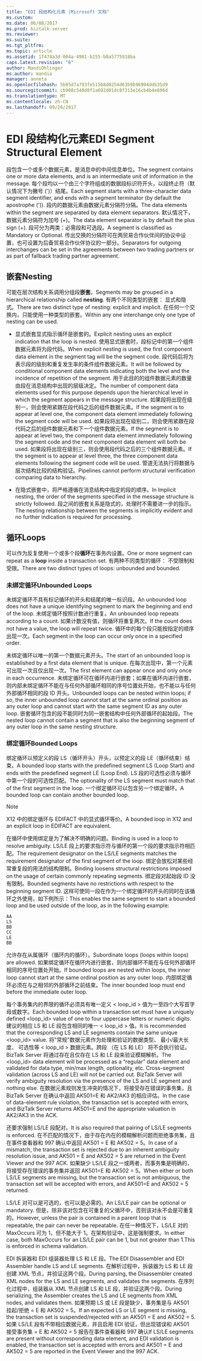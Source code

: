 ```yaml
---
title: "EDI 段结构化元素 |Microsoft 文档"
ms.custom: 
ms.date: 06/08/2017
ms.prod: biztalk-server
ms.reviewer: 
ms.suite: 
ms.tgt_pltfrm: 
ms.topic: article
ms.assetid: 1f474a3d-004a-4981-b155-b0a5775918ba
caps.latest.revision: "6"
author: MandiOhlinger
ms.author: mandia
manager: anneta
ms.openlocfilehash: 5b05d7a793fe515b8d0254d63b9b96994ddb35d9
ms.sourcegitcommit: cb908c540d8f1a692d01dc8f313e16cb4b4e696d
ms.translationtype: MT
ms.contentlocale: zh-CN
ms.lasthandoff: 09/20/2017
---
```

# <a name="edi-segment-structural-element"></a><span data-ttu-id="30334-102">EDI 段结构化元素</span><span class="sxs-lookup"><span data-stu-id="30334-102">EDI Segment Structural Element</span></span>
<span data-ttu-id="30334-103">段包含一个或多个数据元素，是消息中的中间信息单位。</span><span class="sxs-lookup"><span data-stu-id="30334-103">The segment contains one or more data elements, and is an intermediate unit of information in the message.</span></span> <span data-ttu-id="30334-104">每个段均以一个由三个字符组成的数据段标识符开头，以段终止符（默认情况下为撇号 (')）结尾。</span><span class="sxs-lookup"><span data-stu-id="30334-104">Each segment starts with a three-character data segment identifier, and ends with a segment terminator (by default the apostrophe (')).</span></span> <span data-ttu-id="30334-105">段内的数据元素由数据元素分隔符分隔。</span><span class="sxs-lookup"><span data-stu-id="30334-105">The data elements within the segment are separated by data element separators.</span></span> <span data-ttu-id="30334-106">默认情况下，数据元素分隔符为加号 (+)。</span><span class="sxs-lookup"><span data-stu-id="30334-106">The data element separator is by default the plus sign (+).</span></span> <span data-ttu-id="30334-107">段可分为两类：必需段和可选段。</span><span class="sxs-lookup"><span data-stu-id="30334-107">A segment is classified as Mandatory or Optional.</span></span> <span data-ttu-id="30334-108">传出交换的分隔符可在两贸易合作伙伴间的协议中设置，也可设置为后备贸易合作伙伴协议的一部分。</span><span class="sxs-lookup"><span data-stu-id="30334-108">Separators for outgoing interchanges can be set in the agreements between two trading partners or as part of fallback trading partner agreement.</span></span>  
  
## <a name="nesting"></a><span data-ttu-id="30334-109">嵌套</span><span class="sxs-lookup"><span data-stu-id="30334-109">Nesting</span></span>  
 <span data-ttu-id="30334-110">可能在层次结构关系调用分组段**嵌套**。</span><span class="sxs-lookup"><span data-stu-id="30334-110">Segments may be grouped in a hierarchical relationship called **nesting**.</span></span> <span data-ttu-id="30334-111">有两个不同类型的嵌套： 显式和隐式。</span><span class="sxs-lookup"><span data-stu-id="30334-111">There are two distinct type of nesting: explicit and implicit.</span></span> <span data-ttu-id="30334-112">在任何一个交换内，只能使用一种类型的嵌套。</span><span class="sxs-lookup"><span data-stu-id="30334-112">Within any one interchange only one type of nesting can be used.</span></span>  
  
-   <span data-ttu-id="30334-113">显式嵌套显式指示循环是嵌套的。</span><span class="sxs-lookup"><span data-stu-id="30334-113">Explicit nesting uses an explicit indication that the loop is nested.</span></span> <span data-ttu-id="30334-114">使用显式嵌套时，段标记中的第一个组件数据元素将为段代码。</span><span class="sxs-lookup"><span data-stu-id="30334-114">When explicit nesting is used, the first component data element in the segment tag will be the segment code.</span></span> <span data-ttu-id="30334-115">段代码后将为表示段的级别和重复发生率的条件组件数据元素。</span><span class="sxs-lookup"><span data-stu-id="30334-115">It will be followed by conditional component data elements indicating both the level and the incidence of repetition of the segment.</span></span> <span data-ttu-id="30334-116">用于此目的的组件数据元素的数量由段在消息结构中出现的层级决定。</span><span class="sxs-lookup"><span data-stu-id="30334-116">The number of component data elements used for this purpose depends upon the hierarchical level in which the segment appears in the message structure.</span></span> <span data-ttu-id="30334-117">如果段将出现在级别一，则会使用紧跟在段代码之后的组件数据元素。</span><span class="sxs-lookup"><span data-stu-id="30334-117">If the segment is to appear at level one, the component data element immediately following the segment code will be used.</span></span> <span data-ttu-id="30334-118">如果段将出现在级别二，则会使用紧跟在段代码之后的组件数据元素和下一个组件数据元素。</span><span class="sxs-lookup"><span data-stu-id="30334-118">If the segment is to appear at level two, the component data element immediately following the segment code and the next component data element will both be used.</span></span> <span data-ttu-id="30334-119">如果段将出现在级别三，则会使用段代码之后的三个组件数据元素。</span><span class="sxs-lookup"><span data-stu-id="30334-119">If the segment is to appear at level three, the three component data elements following the segment code will be used.</span></span> <span data-ttu-id="30334-120">管道无法执行将数据与层次结构比较的结构验证。</span><span class="sxs-lookup"><span data-stu-id="30334-120">Pipelines cannot perform structural verification comparing data to hierarchy.</span></span>  
  
-   <span data-ttu-id="30334-121">在隐式嵌套中，将严格遵循在消息结构中指定的段的顺序。</span><span class="sxs-lookup"><span data-stu-id="30334-121">In Implicit nesting, the order of the segments specified in the message structure is strictly followed.</span></span> <span data-ttu-id="30334-122">段之间的嵌套关系是隐式的，处理时不需要进一步的指示。</span><span class="sxs-lookup"><span data-stu-id="30334-122">The nesting relationship between the segments is implicitly evident and no further indication is required for processing.</span></span>  
  
## <a name="loops"></a><span data-ttu-id="30334-123">循环</span><span class="sxs-lookup"><span data-stu-id="30334-123">Loops</span></span>  
 <span data-ttu-id="30334-124">可以作为反复使用一个或多个段**循环**在事务内设置。</span><span class="sxs-lookup"><span data-stu-id="30334-124">One or more segment can repeat as a **loop** inside a transaction set.</span></span> <span data-ttu-id="30334-125">有两种不同类型的循环： 不受限制和受限。</span><span class="sxs-lookup"><span data-stu-id="30334-125">There are two distinct types of loops: unbounded and bounded.</span></span>  
  
### <a name="unbounded-loops"></a><span data-ttu-id="30334-126">未绑定循环</span><span class="sxs-lookup"><span data-stu-id="30334-126">Unbounded Loops</span></span>  
 <span data-ttu-id="30334-127">未绑定循环不具有标记循环的开头和结尾的唯一标识段。</span><span class="sxs-lookup"><span data-stu-id="30334-127">An unbounded loop does not have a unique identifying segment to mark the beginning and end of the loop.</span></span> <span data-ttu-id="30334-128">未绑定循环按照计数进行重复。</span><span class="sxs-lookup"><span data-stu-id="30334-128">An unbounded loop repeats according to a count.</span></span> <span data-ttu-id="30334-129">如果计数没有值，则循环将重复两次。</span><span class="sxs-lookup"><span data-stu-id="30334-129">If the count does not have a value, the loop will repeat twice.</span></span> <span data-ttu-id="30334-130">循环中的每个段只能按指定的顺序出现一次。</span><span class="sxs-lookup"><span data-stu-id="30334-130">Each segment in the loop can occur only once in a specified order.</span></span>  
  
 <span data-ttu-id="30334-131">未绑定循环以唯一的第一个数据元素开头。</span><span class="sxs-lookup"><span data-stu-id="30334-131">The start of an unbounded loop is established by a first data element that is unique.</span></span> <span data-ttu-id="30334-132">在每次出现中，第一个元素可出现一次且仅出现一次。</span><span class="sxs-lookup"><span data-stu-id="30334-132">The first element can appear once and only once in each occurrence.</span></span> <span data-ttu-id="30334-133">未绑定循环可在循环内进行嵌套；如果在循环内进行嵌套，则内部未绑定循环不能在与任何外部循环相同的序号位置处开始，也不能以与任何外部循环相同的段 ID 开头。</span><span class="sxs-lookup"><span data-stu-id="30334-133">Unbounded loops can be nested within loops; if so, the inner unbounded loop cannot start at the same ordinal position as any outer loop and cannot start with the same segment ID as any outer loop.</span></span> <span data-ttu-id="30334-134">嵌套循环包含的段不能同时为同一嵌套结构中任何外部循环的起始段。</span><span class="sxs-lookup"><span data-stu-id="30334-134">The nested loop cannot contain a segment that is also the beginning segment of any outer loop in the same nesting structure.</span></span>  
  
### <a name="bounded-loops"></a><span data-ttu-id="30334-135">绑定循环</span><span class="sxs-lookup"><span data-stu-id="30334-135">Bounded Loops</span></span>  
 <span data-ttu-id="30334-136">绑定循环以预定义的段 LS（循环开头）开头，以预定义的段 LE（循环结束）结束。</span><span class="sxs-lookup"><span data-stu-id="30334-136">A bounded loop starts with the predefined segment LS (Loop Start) and ends with the predefined segment LE (Loop End).</span></span> <span data-ttu-id="30334-137">LS 段的可选性必须与循环中第一个段的可选性匹配。</span><span class="sxs-lookup"><span data-stu-id="30334-137">The optionality of the LS segment must match that of the first segment in the loop.</span></span> <span data-ttu-id="30334-138">一个绑定循环可以包含另一个绑定循环。</span><span class="sxs-lookup"><span data-stu-id="30334-138">A bounded loop can contain another bounded loop.</span></span>  
  
> [!NOTE]
>  <span data-ttu-id="30334-139">X12 中的绑定循环与 EDIFACT 中的显式循环等价。</span><span class="sxs-lookup"><span data-stu-id="30334-139">A bounded loop in X12 and an explicit loop in EDIFACT are equivalent.</span></span>  
  
 <span data-ttu-id="30334-140">在循环中使用绑定是为了解决不明确的问题。</span><span class="sxs-lookup"><span data-stu-id="30334-140">Binding is used in a loop to resolve ambiguity.</span></span> <span data-ttu-id="30334-141">LS/LE 段上的要求指示符与循环的第一个段的要求指示符相匹配。</span><span class="sxs-lookup"><span data-stu-id="30334-141">The requirement designator on the LS/LE segments matches the requirement designator of the first segment of the loop.</span></span> <span data-ttu-id="30334-142">绑定会放松对某些经常重复段的用法的结构限制。</span><span class="sxs-lookup"><span data-stu-id="30334-142">Binding loosens structural restrictions imposed on the usage of certain commonly repeating segments.</span></span> <span data-ttu-id="30334-143">绑定段对起始段 ID 没有限制。</span><span class="sxs-lookup"><span data-stu-id="30334-143">Bounded segments have no restrictions with respect to the beginning segment ID.</span></span> <span data-ttu-id="30334-144">这样可使同一段在作为一个绑定循环的开头的同时在该循环之外使用，如下例所示：</span><span class="sxs-lookup"><span data-stu-id="30334-144">This enables the same segment to start a bounded loop and be used outside of the loop, as in the following example:</span></span>  
  
```  
AA  
LS  
BB  
CC  
LE  
BB  
```  
  
 <span data-ttu-id="30334-145">允许存在从属循环（循环内的循环）。</span><span class="sxs-lookup"><span data-stu-id="30334-145">Subordinate loops (loops within loops) are allowed.</span></span> <span data-ttu-id="30334-146">如果绑定循环在循环内进行嵌套，则内部循环不能在与任何外部循环相同的序号位置处开始。</span><span class="sxs-lookup"><span data-stu-id="30334-146">If bounded loops are nested within loops, the inner loop cannot start at the same ordinal position as any outer loop.</span></span> <span data-ttu-id="30334-147">内部绑定循环必须在与之相邻的外部循环之前结束。</span><span class="sxs-lookup"><span data-stu-id="30334-147">The inner bounded loop must end before the immediate outer loop.</span></span>  
  
 <span data-ttu-id="30334-148">每个事务集内的界限的循环必须具有唯一定义 < loop_id > 值为一至四个大写首字母或数字。</span><span class="sxs-lookup"><span data-stu-id="30334-148">Each bounded loop within a transaction set must have a uniquely defined <loop_id> value of one to four uppercase letters or numeric digits.</span></span> <span data-ttu-id="30334-149">建议的相应 LS 和 LE 段包含相同的唯一 < loop_id > 值。</span><span class="sxs-lookup"><span data-stu-id="30334-149">It is recommended that the corresponding LS and LE segments contain the same unique <loop_id> value.</span></span> <span data-ttu-id="30334-150">将"常规"数据元素作为处理和验证的数据类型、 最小/最大长度、 可选性等 < loop_id > 数据元素。跨段 （在 LS 和 LE） 将不会执行验证。BizTalk Server 将通过存在且仅存在 LS 和 LE 段来验证模糊解析。</span><span class="sxs-lookup"><span data-stu-id="30334-150">The <loop_id> data element will be processed as a “regular” data element and validated for data type, min/max length, optionality, etc. Cross-segment validation (across LS and LE) will not be carried out. BizTalk Server will verify ambiguity resolution via the presence of the LS and LE segment and nothing else.</span></span> <span data-ttu-id="30334-151">在数据元素规则发生冲突的情况下，将接受存在错误的事务集，且 BizTalk Server 在确认中返回 AK501=E 和 AK2/AK3 的相应评估。</span><span class="sxs-lookup"><span data-stu-id="30334-151">In the case of data-element rule violation, the transaction set is accepted with errors, and BizTalk Server returns AK501=E and the appropriate valuation in AK2/AK3 in the ACK.</span></span>  
  
 <span data-ttu-id="30334-152">还要求强制 LS/LE 段配对。</span><span class="sxs-lookup"><span data-stu-id="30334-152">It is also required that pairing of LS/LE segments is enforced.</span></span> <span data-ttu-id="30334-153">在不匹配的情况下，由于存在内在的模糊解析问题而拒绝事务集，且在事件查看器和 997 确认中返回 AK501 = E 和 AK502 = 5。</span><span class="sxs-lookup"><span data-stu-id="30334-153">In case of a mismatch, the transaction set is rejected due to an inherent ambiguity resolution issue, and AK501 = E and AK502 = 5 are returned in the Event Viewer and the 997 ACK.</span></span> <span data-ttu-id="30334-154">如果缺少 LS/LE 段之一或两者，而事务集是明确的，将接受存在错误的事务集并返回 AK501=E 和 AK502 = 5。</span><span class="sxs-lookup"><span data-stu-id="30334-154">When  either or both LS/LE segments are missing, but the transaction set is not ambiguous, the transaction set will be accepted with errors, and AK501=E and AK502 = 5 returned.</span></span>  
  
 <span data-ttu-id="30334-155">LS/LE 对可以是可选的，也可以是必需的。</span><span class="sxs-lookup"><span data-stu-id="30334-155">An LS/LE pair can be optional or mandatory.</span></span> <span data-ttu-id="30334-156">但是，除非该对包含在可重复的父循环中，否则该对永不会是可重复的。</span><span class="sxs-lookup"><span data-stu-id="30334-156">However, unless the pair is contained in a parent loop that is repeatable, the pair can never be repeatable.</span></span> <span data-ttu-id="30334-157">在任一种情况下，LS/LE 对的 MaxOccurs 可为 1，但不能大于 1。在架构验证中，这是强制要求。</span><span class="sxs-lookup"><span data-stu-id="30334-157">In either case, both MaxOccurs for an LS/LE pair can be 1, but not greater than 1.This is enforced in schema validation.</span></span>  
  
 <span data-ttu-id="30334-158">EDI 拆装器和 EDI 组装器处理 LS 和 LE 段。</span><span class="sxs-lookup"><span data-stu-id="30334-158">The EDI Disassembler and EDI Assembler handle LS and LE segments.</span></span> <span data-ttu-id="30334-159">在解析过程中，拆装器为 LS 和 LE 段创建 XML 节点，并验证这两个段。</span><span class="sxs-lookup"><span data-stu-id="30334-159">During parsing, the Disassembler created XML nodes for the LS and LE segments, and validates the segments.</span></span> <span data-ttu-id="30334-160">在序列化过程中，组装器从 XML 节点创建 LS 和 LE 段，并验证这两个段。</span><span class="sxs-lookup"><span data-stu-id="30334-160">During serializing, the Assembler creates the LS and LE segments from XML nodes, and validates them.</span></span> <span data-ttu-id="30334-161">如果预期 LS 或 LE 段是缺少，事务集是与 AK501 挂起/拒绝 = E 和 AK502 = 5。</span><span class="sxs-lookup"><span data-stu-id="30334-161">If an expected LS or LE segment is missing, the transaction set is suspended/rejected with an AK501 = E and AK502 = 5.</span></span> <span data-ttu-id="30334-162">如果 LS/LE 段有不带相应数据元素，并且启用 EDI 验证，但出现错误和 AK501 接受事务集 = E 和 AK502 = 5 报告在事件查看器和 997 确认</span><span class="sxs-lookup"><span data-stu-id="30334-162">If LS/LE segments are present without corresponding data element, and EDI validation is enabled, the transaction set is accepted with errors and AK501 = E and AK502 = 5 are reported in the Event Viewer and the 997 ACK.</span></span>